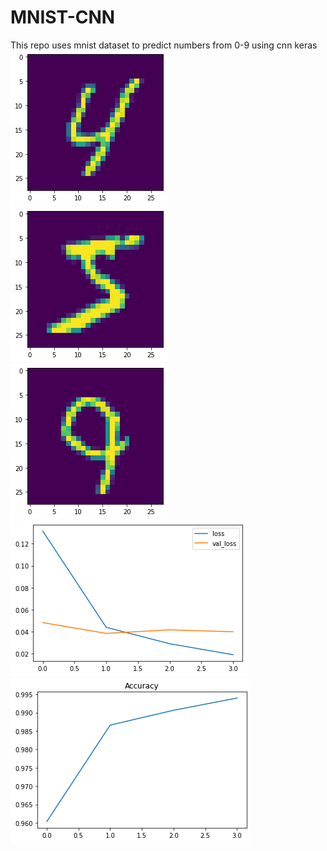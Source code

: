 # MNIST-CNN
This repo uses mnist dataset to predict numbers from 0-9 using cnn keras<br>
<img src="https://github.com/iamsamuelhere/MNIST-CNN/blob/master/4.png" />
<img src="https://github.com/iamsamuelhere/MNIST-CNN/blob/master/5.png" />
<img src="https://github.com/iamsamuelhere/MNIST-CNN/blob/master/9.png" />
<img src="https://github.com/iamsamuelhere/MNIST-CNN/blob/master/loss_val-loss.png" />
<img src="https://github.com/iamsamuelhere/MNIST-CNN/blob/master/accuracy.png" />
